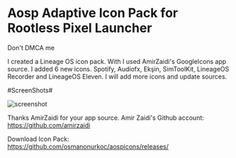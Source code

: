 # Aosp Adaptive Icon Pack for Rootless Pixel Launcher
Don't DMCA me

I created a Lineage OS icon pack. With I used AmirZaidi's GoogleIcons app source.
I added 6 new icons. 
Spotify, Audiofx, Ekşin, SimToolKit, LineageOS Recorder and LineageOS Eleven.
I will add more icons and update sources.

  #ScreenShots#

![screenshot](https://image.ibb.co/n4SE2T/Screenshot_20180707_172914.png)



Thanks AmirZaidi for your app source.
Amir Zaidi's Github account: https://github.com/amirzaidi


Download Icon Pack: https://github.com/osmanonurkoc/aospicons/releases/
